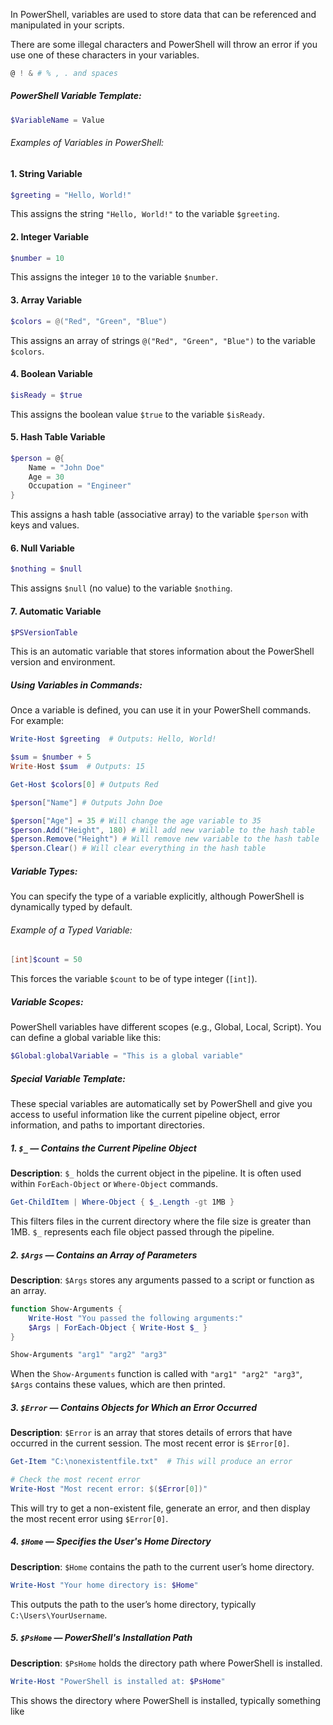 In PowerShell, variables are used to store data that can be referenced and manipulated in your scripts.

There are some illegal characters and PowerShell will throw an error if you use one of these characters in your variables.
```PowerShell 
@ ! & # % , . and spaces
```

##### PowerShell Variable Template:
```powershell
$VariableName = Value
```

###### Examples of Variables in PowerShell:

#### 1. **String Variable**
```powershell
$greeting = "Hello, World!"
```
This assigns the string `"Hello, World!"` to the variable `$greeting`.

#### 2. **Integer Variable**
```powershell
$number = 10
```
This assigns the integer `10` to the variable `$number`.

#### 3. **Array Variable**
```powershell
$colors = @("Red", "Green", "Blue")
```
This assigns an array of strings `@("Red", "Green", "Blue")` to the variable `$colors`.

#### 4. **Boolean Variable**
```powershell
$isReady = $true
```
This assigns the boolean value `$true` to the variable `$isReady`.

#### 5. **Hash Table Variable**
```powershell
$person = @{
    Name = "John Doe"
    Age = 30
    Occupation = "Engineer"
}
```
This assigns a hash table (associative array) to the variable `$person` with keys and values.

#### 6. **Null Variable**
```powershell
$nothing = $null
```
This assigns `$null` (no value) to the variable `$nothing`.

#### 7. **Automatic Variable**
```powershell
$PSVersionTable
```
This is an automatic variable that stores information about the PowerShell version and environment.

##### Using Variables in Commands:
Once a variable is defined, you can use it in your PowerShell commands. For example:

```powershell
Write-Host $greeting  # Outputs: Hello, World!
```

```powershell
$sum = $number + 5
Write-Host $sum  # Outputs: 15
```

```PowerShell
Get-Host $colors[0] # Outputs Red
```

```PowerShell
$person["Name"] # Outputs John Doe
```

```PowerShell
$person["Age"] = 35 # Will change the age variable to 35
$person.Add("Height", 180) # Will add new variable to the hash table
$person.Remove("Height") # Will remove new variable to the hash table
$person.Clear() # Will clear everything in the hash table
```

##### Variable Types:
You can specify the type of a variable explicitly, although PowerShell is dynamically typed by default.

###### Example of a Typed Variable:
```powershell
[int]$count = 50
```
This forces the variable `$count` to be of type integer (`[int]`).

##### Variable Scopes:
PowerShell variables have different scopes (e.g., Global, Local, Script). You can define a global variable like this:
```powershell
$Global:globalVariable = "This is a global variable"
```


##### Special Variable Template:
These special variables are automatically set by PowerShell and give you access to useful information like the current pipeline object, error information, and paths to important directories.

##### 1. **`$_`** — Contains the Current Pipeline Object
**Description**: `$_` holds the current object in the pipeline. It is often used within `ForEach-Object` or `Where-Object` commands.
```powershell
Get-ChildItem | Where-Object { $_.Length -gt 1MB }
```
This filters files in the current directory where the file size is greater than 1MB. `$_` represents each file object passed through the pipeline.

##### 2. **`$Args`** — Contains an Array of Parameters
**Description**: `$Args` stores any arguments passed to a script or function as an array.
```powershell
function Show-Arguments {
    Write-Host "You passed the following arguments:"
    $Args | ForEach-Object { Write-Host $_ }
}

Show-Arguments "arg1" "arg2" "arg3"
```
When the `Show-Arguments` function is called with `"arg1" "arg2" "arg3"`, `$Args` contains these values, which are then printed.

##### 3. **`$Error`** — Contains Objects for Which an Error Occurred
**Description**: `$Error` is an array that stores details of errors that have occurred in the current session. The most recent error is `$Error[0]`.
```powershell
Get-Item "C:\nonexistentfile.txt"  # This will produce an error

# Check the most recent error
Write-Host "Most recent error: $($Error[0])"
```
This will try to get a non-existent file, generate an error, and then display the most recent error using `$Error[0]`.

##### 4. **`$Home`** — Specifies the User's Home Directory
**Description**: `$Home` contains the path to the current user’s home directory.
```powershell
Write-Host "Your home directory is: $Home"
```
This outputs the path to the user’s home directory, typically `C:\Users\YourUsername`.

##### 5. **`$PsHome`** — PowerShell's Installation Path
**Description**: `$PsHome` holds the directory path where PowerShell is installed.
```powershell
Write-Host "PowerShell is installed at: $PsHome"
```
This shows the directory where PowerShell is installed, typically something like 




